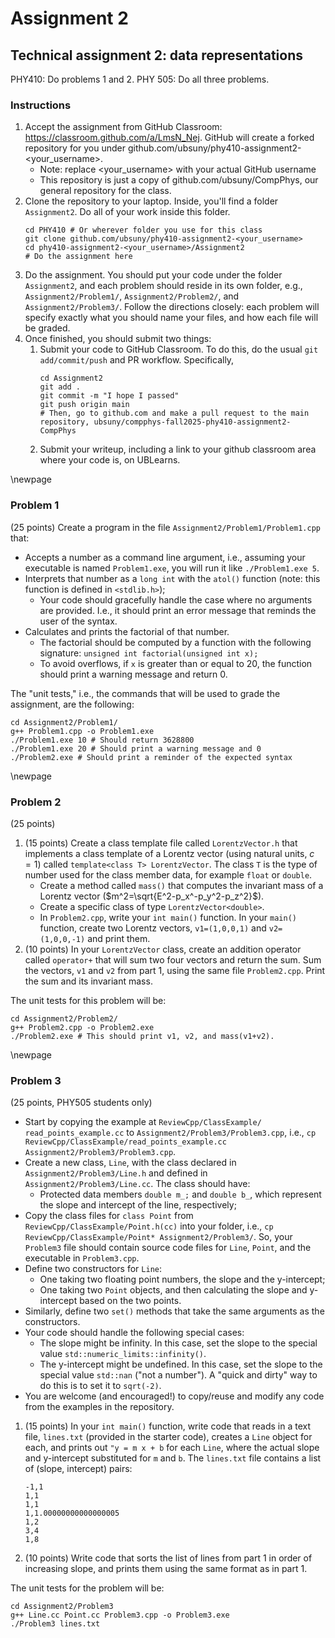 # Assignment 2 
## Technical assignment 2: data representations

PHY410: Do problems 1 and 2.
PHY 505: Do all three problems.  

### Instructions
1. Accept the assignment from GitHub Classroom: https://classroom.github.com/a/LmsN_Nej. GitHub will create a forked repository for you under github.com/ubsuny/phy410-assignment2-<your_username>. 
    - Note: replace <your_username> with your actual GitHub username
    - This repository is just a copy of github.com/ubsuny/CompPhys, our general repository for the class. 
2. Clone the repository to your laptop. Inside, you'll find a folder `Assignment2`. Do all of your work inside this folder.
    ```
    cd PHY410 # Or wherever folder you use for this class
    git clone github.com/ubsuny/phy410-assignment2-<your_username>
    cd phy410-assignment2-<your_username>/Assignment2
    # Do the assignment here
    ```
3. Do the assignment. You should put your code under the folder `Assignment2`, and each problem should reside in its own folder, e.g., `Assignment2/Problem1/`, `Assignment2/Problem2/`, and `Assignment2/Problem3/`. Follow the directions closely: each problem will specify exactly what you should name your files, and how each file will be graded. 
4. Once finished, you should submit two things:
    1. Submit your code to GitHub Classroom. To do this, do the usual `git add/commit/push` and PR workflow. Specifically,
        ```
        cd Assignment2
        git add .
        git commit -m "I hope I passed"
        git push origin main
        # Then, go to github.com and make a pull request to the main repository, ubsuny/compphys-fall2025-phy410-assignment2-CompPhys
        ```
    2. Submit your writeup, including a link to your github classroom area where your code is, on UBLearns. 

\newpage

### Problem 1

(25 points) Create a program in the file `Assignment2/Problem1/Problem1.cpp` that:

- Accepts a number as a command line argument, i.e., assuming your executable is named `Problem1.exe`, you will run it like `./Problem1.exe 5`.
- Interprets that number as a `long int` with the `atol()` function (note: this function is defined in `<stdlib.h>`);
    - Your code should gracefully handle the case where no arguments are provided. I.e., it should print an error message that reminds the user of the syntax. 
- Calculates and prints the factorial of that number.
    - The factorial should be computed by a function with the following signature: `unsigned int factorial(unsigned int x);`
    - To avoid overflows, if `x` is greater than or equal to 20, the function should print a warning message and return 0.

The "unit tests," i.e., the commands that will be used to grade the assignment, are the following:
```
cd Assignment2/Problem1/
g++ Problem1.cpp -o Problem1.exe
./Problem1.exe 10 # Should return 3628800
./Problem1.exe 20 # Should print a warning message and 0
./Problem2.exe # Should print a reminder of the expected syntax
```

\newpage

### Problem 2
(25 points)
1. (15 points) Create a class template file called `LorentzVector.h` that implements a class template of a Lorentz vector (using natural units, $c = 1$) called `template<class T> LorentzVector`. The class `T` is the type of number used for the class member data, for example `float` or `double`. 
    - Create a method called `mass()` that computes the invariant mass of a Lorentz vector ($m^2=\sqrt{E^2-p_x^-p_y^2-p_z^2}$). 
    - Create a specific class of type `LorentzVector<double>`. 
    - In `Problem2.cpp`, write your `int main()` function. In your `main()` function, create two Lorentz vectors, `v1=(1,0,0,1)` and `v2=(1,0,0,-1)` and print them. 
2. (10 points) In your `LorentzVector` class, create an addition operator called `operator+` that will sum two four vectors and return the sum. Sum the vectors, `v1` and `v2` from part 1, using the same file `Problem2.cpp`. Print the sum and its invariant mass. 

The unit tests for this problem will be:
```
cd Assignment2/Problem2/
g++ Problem2.cpp -o Problem2.exe
./Problem2.exe # This should print v1, v2, and mass(v1+v2). 
```

\newpage

### Problem 3
(25 points, PHY505 students only)

- Start by copying the example at `ReviewCpp/ClassExample/ read_points_example.cc` to `Assignment2/Problem3/Problem3.cpp`, i.e., `cp ReviewCpp/ClassExample/read_points_example.cc Assignment2/Problem3/Problem3.cpp`. 
- Create a new class, `Line`, with the class declared in `Assignment2/Problem3/Line.h` and defined in `Assignment2/Problem3/Line.cc`. The class should have:
    - Protected data members `double m_;` and `double b_`, which represent the slope and intercept of the line, respectively; 
- Copy the class files for `class Point` from `ReviewCpp/ClassExample/Point.h(cc)` into your folder, i.e., `cp ReviewCpp/ClassExample/Point* Assignment2/Problem3/`. So, your `Problem3` file should contain source code files for `Line`, `Point`, and the executable in `Problem3.cpp`.
- Define two constructors for `Line`:
    - One taking two floating point numbers, the slope and the y-intercept; 
    - One taking two `Point` objects, and then calculating the slope and y-intercept based on the two points.
- Similarly, define two `set()` methods that take the same arguments as the constructors.
- Your code should handle the following special cases:
    - The slope might be infinity. In this case, set the slope to the special value `std::numeric_limits::infinity()`. 
    - The y-intercept might be undefined. In this case, set the slope to the special value `std::nan` ("not a number"). A "quick and dirty" way to do this is to set it to `sqrt(-2)`. 
- You are welcome (and encouraged!) to copy/reuse and modify any code from the examples in the repository. 

1. (15 points) In your `int main()` function, write code that reads in a text file, `lines.txt` (provided in the starter code), creates a `Line` object for each, and prints out `"y = m x + b` for each `Line`, where the actual slope and y-intercept substituted for `m` and `b`. The `lines.txt` file contains a list of (slope, intercept) pairs:
    ```
    -1,1
    1,1
    1,1
    1,1.00000000000000005
    1,2
    3,4
    1,8
    ```
2. (10 points) Write code that sorts the list of lines from part 1 in order of increasing slope, and prints them using the same format as in part 1.

The unit tests for the problem will be:
```
cd Assignment2/Problem3
g++ Line.cc Point.cc Problem3.cpp -o Problem3.exe
./Problem3 lines.txt
```
